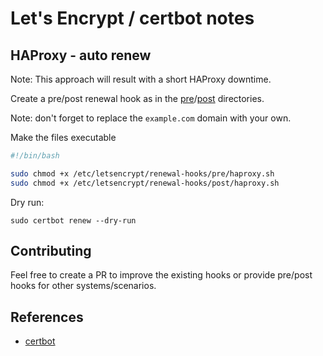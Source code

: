 # Let's Encrypt / certbot notes

## HAProxy - auto renew

Note: This approach will result with a short HAProxy downtime.

Create a pre/post renewal hook as in the [pre](pre)/[post](post) directories.

Note: don't forget to replace the `example.com` domain with your own.

Make the files executable

```bash
#!/bin/bash

sudo chmod +x /etc/letsencrypt/renewal-hooks/pre/haproxy.sh
sudo chmod +x /etc/letsencrypt/renewal-hooks/post/haproxy.sh
```

Dry run:

`sudo certbot renew --dry-run`

## Contributing

Feel free to create a PR to improve the existing hooks or provide pre/post hooks
for other systems/scenarios.

## References

- [certbot](https://certbot.eff.org/)
